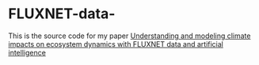 # FLUXNET-data-
This is the source code for my paper [Understanding and modeling climate impacts on ecosystem dynamics with FLUXNET data and artificial intelligence](https://iopscience.iop.org/article/10.1088/1755-1315/257/1/012005)


